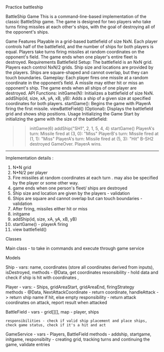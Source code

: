 Practice battleship

BattleShip Game
This is a command-line-based implementation of the classic BattleShip game. The game is designed for two players who take turns firing missiles at each other's ships, with the goal of destroying all of the opponent's ships.

Game Features
Playable in a grid-based battlefield of size NxN.
Each player controls half of the battlefield, and the number of ships for both players is equal.
Players take turns firing missiles at random coordinates on the opponent's field.
The game ends when one player's entire fleet is destroyed.
Requirements
Battlefield Setup:
The battlefield is an NxN grid.
Players each control NxN/2 grids.
Ship size and locations are provided by the players.
Ships are square-shaped and cannot overlap, but they can touch boundaries.
Gameplay:
Each player fires one missile at a random coordinate in the opponent’s field.
A missile may either hit or miss an opponent's ship.
The game ends when all ships of one player are destroyed.
API Functions:
initGame(N): Initializes a battlefield of size NxN.
addShip(id, size, xA, yA, xB, yB): Adds a ship of a given size at specified coordinates for both players.
startGame(): Begins the game with PlayerA firing the first missile.
viewBattleField() (Optional): Displays the battlefield grid and shows ship positions.
Usage
Initializing the Game
Start by initializing the game with the size of the battlefield:

>> initGame(6)
>> addShip("SH1", 2, 1, 5, 4, 4)
>> startGame()
PlayerA's turn: Missile fired at (3, 0): "Miss"
PlayerB's turn: Missile fired at (1, 1): "Miss"
PlayerA's turn: Missile fired at (5, 3): "Hit" B-SH2 destroyed
GameOver. PlayerA wins.


-----------------------------------------------------------------------------------------------------------------

Implementation details : 

1. N*N grid
2. N*N/2 per player
3. Fire missiiles at random coordinates at each turn . may also be specified by the player or some other way.
4. game ends when one person's fleet/ ships are destroyed
5. Ship size and location are given by the players - validation
6. Ships are square and cannot overlap but can touch boundaries - validation 
7. After firing, missiles either hit or miss 
8. initgame
9. addShip(id, size, xA, yA, xB, yB)
10. startGame() - playerA firing 
11. view battlefield() 


Classes

Main class - to take in commands and execute through game service

Models

Ship - 
    vars: name, coordinates (store all coordinates derived from inputs), isDestroyed,
    methods - @Data, get coordinates 
    resonsibility - hold data and check if ship is hit with coordinates , 

Player -
    vars: - Ships, gridAreaStart, gridAreaEnd, firingStrategy\
    methods - @Data, NextAttackCoordinate - return coordinate, handleAttack -> return ship name if hit, else empty
    responsibility - return attack coordinates on attack, report result when attacked

BattleField - 
    vars - grid[][], map - player, ships

    responsibilities - check if valid ship placement and place ships, check game status, check if it's a hit and act

GameService -
    vars - Players, BattleField
    methods - addship, startgame, initgame, 
    responsibilty - creating grid, tracking turns and continuing the game, validate entries

 


